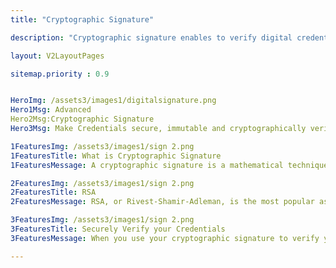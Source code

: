 ```yaml
---
title: "Cryptographic Signature"

description: "Cryptographic signature enables to verify digital credentials"

layout: V2LayoutPages

sitemap.priority : 0.9


HeroImg: /assets3/images1/digitalsignature.png
Hero1Msg: Advanced
Hero2Msg:Cryptographic Signature
Hero3Msg: Make Credentials secure, immutable and cryptographically verifiable.

1FeaturesImg: /assets3/images1/sign 2.png
1FeaturesTitle: What is Cryptographic Signature
1FeaturesMessage: A cryptographic signature is a mathematical technique used to validate the authenticity and integrity of a message, software or digital document. Signatures are based on public key cryptography, also known as asymmetric cryptography, which uses a pair of mutually authenticating keys – a public key and a private key – to encrypt and decrypt a message.

2FeaturesImg: /assets3/images1/sign 2.png
2FeaturesTitle: RSA
2FeaturesMessage: RSA, or Rivest-Shamir-Adleman, is the most popular asymmetric cryptographic algorithm in use today. It is primarily used for encrypting messages but can also be used for performing digital signatures over a message. Let us understand how RSA can be used for performing digital signatures step-by-step. Assume that there is a sender (A) and a receiver (B). A wants to send a message (M) to B along with the digital signature (DS) calculated over the message. First, A generates a pair of keys using RSA - a public key and a private key. The public key can be shared with anyone, but the private key must be kept secret.

3FeaturesImg: /assets3/images1/sign 2.png
3FeaturesTitle: Securely Verify your Credentials
3FeaturesMessage: When you use your cryptographic signature to verify your credentials, you're essentially saying, "I trust this third party or issuer to vouch for my credentials." This gives your credentials added legitimacy and helps to protect them from being forged.

---
```

